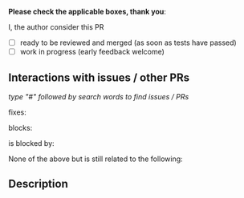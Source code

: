 **Please check the applicable boxes, thank you**:

I, the author consider this PR
 - [ ] ready to be reviewed and merged (as soon as tests have passed)
 - [ ] work in progress (early feedback welcome)
 
## Interactions with issues / other PRs 

*type "#" followed by search words to find issues / PRs*

fixes:

blocks:

is blocked by:

None of the above but is still related to the following:

## Description
